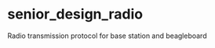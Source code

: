 senior_design_radio
===================

Radio transmission protocol for base station and beagleboard
